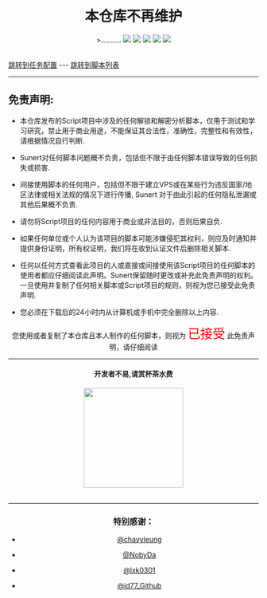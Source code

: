 
<div align="center">     

<h1 align="center">本仓库不再维护</h1>>..........
<img src="https://img.shields.io/github/issues/Sunert/Scripts?color=green"> 
<img src="https://img.shields.io/github/stars/Sunert/Scripts?color=yellow">
<img src="https://img.shields.io/github/forks/Sunert/Scripts?color=orange">
<img src="https://img.shields.io/github/license/Sunert/Scripts?color=ff69b4">
<img src="https://img.shields.io/github/languages/code-size/Sunert/Scripts?color=blueviolet">
</div>

<br>

[跳转到任务配置](https://github.com/Sunert/Scripts/tree/master/TaskConf) --- [跳转到脚本列表](https://github.com/Sunert/Scripts/tree/master/Task)

***

## 免责声明: 

* 本仓库发布的Script项目中涉及的任何解锁和解密分析脚本，仅用于测试和学习研究，禁止用于商业用途，不能保证其合法性，准确性，完整性和有效性，请根据情况自行判断.

* Sunert对任何脚本问题概不负责，包括但不限于由任何脚本错误导致的任何损失或损害.

* 间接使用脚本的任何用户，包括但不限于建立VPS或在某些行为违反国家/地区法律或相关法规的情况下进行传播, Sunert 对于由此引起的任何隐私泄漏或其他后果概不负责.

* 请勿将Script项目的任何内容用于商业或非法目的，否则后果自负.

* 如果任何单位或个人认为该项目的脚本可能涉嫌侵犯其权利，则应及时通知并提供身份证明，所有权证明，我们将在收到认证文件后删除相关脚本.

* 任何以任何方式查看此项目的人或直接或间接使用该Script项目的任何脚本的使用者都应仔细阅读此声明。Sunert保留随时更改或补充此免责声明的权利。一旦使用并复制了任何相关脚本或Script项目的规则，则视为您已接受此免责声明.

- 您必须在下载后的24小时内从计算机或手机中完全删除以上内容.   </br>
<div align=center >   您使用或者复制了本仓库且本人制作的任何脚本，则视为 <span style="font-size:25px;color:#FF0000">已接受</span> 此免责声明，请仔细阅读
<div>

***

#### 开发者不易,请赏杯茶水费
<div align=center><img width="200" height="200" src="https://gitee.com/Sunert/ProxyConfig/raw/master/QuantumultX/Rules/Images/Complimentcode.jpeg"/></div>
<br>

---

### 特别感谢：

  * [@chavyleung](https://github.com/chavyleung)

  * [@NobyDa](https://github.com/NobyDa)

  * [@lxk0301](https://github.com/lxk0301)

  * [@id77_Github](https://github.com/id77)
